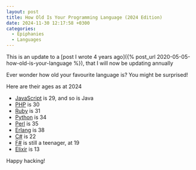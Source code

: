 ```yaml
---
layout: post
title: How Old Is Your Programming Language (2024 Edition)
date: 2024-11-30 12:17:58 +0300
categories:
  - Epiphanies
  - Languages
---
```


This is an update to a [post I wrote 4 years ago]({% post_url 2020-05-05-how-old-is-your-language %}), that I will now be updating annually

Ever wonder how old your favourite language is? You might be surprised!

Here are their ages as at 2024

  * [JavaScript](https://en.wikipedia.org/wiki/JavaScript) is 29, and so is Java
  * [PHP](https://en.wikipedia.org/wiki/PHP) is 30
  * [Ruby](https://en.wikipedia.org/wiki/Ruby_(programming_language)) is 31
  * [Python](https://en.wikipedia.org/wiki/Python_(programming_language)) is 34
  * [Perl](https://en.wikipedia.org/wiki/F_Sharp_(programming_language)) is 35
  * [Erlang](https://en.wikipedia.org/wiki/Erlang_(programming_language)) is 38
  * [C#](https://en.wikipedia.org/wiki/C_Sharp_(programming_language)#Versions) is 22
  * [F#](https://en.wikipedia.org/wiki/F_Sharp_(programming_language)) is still a teenager, at 19
  * [Elixir](https://en.wikipedia.org/wiki/Elixir_(programming_language)) is 13

Happy hacking!
